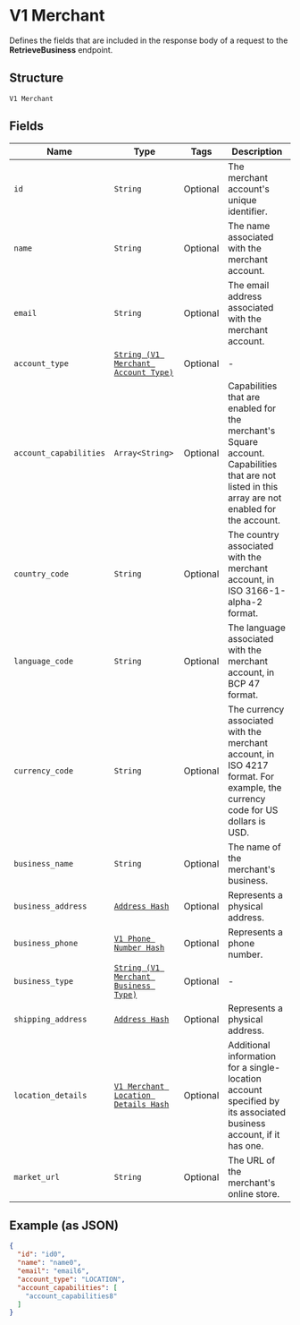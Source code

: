 
# V1 Merchant

Defines the fields that are included in the response body of
a request to the **RetrieveBusiness** endpoint.

## Structure

`V1 Merchant`

## Fields

| Name | Type | Tags | Description |
|  --- | --- | --- | --- |
| `id` | `String` | Optional | The merchant account's unique identifier. |
| `name` | `String` | Optional | The name associated with the merchant account. |
| `email` | `String` | Optional | The email address associated with the merchant account. |
| `account_type` | [`String (V1 Merchant Account Type)`](/doc/models/v1-merchant-account-type.md) | Optional | - |
| `account_capabilities` | `Array<String>` | Optional | Capabilities that are enabled for the merchant's Square account. Capabilities that are not listed in this array are not enabled for the account. |
| `country_code` | `String` | Optional | The country associated with the merchant account, in ISO 3166-1-alpha-2 format. |
| `language_code` | `String` | Optional | The language associated with the merchant account, in BCP 47 format. |
| `currency_code` | `String` | Optional | The currency associated with the merchant account, in ISO 4217 format. For example, the currency code for US dollars is USD. |
| `business_name` | `String` | Optional | The name of the merchant's business. |
| `business_address` | [`Address Hash`](/doc/models/address.md) | Optional | Represents a physical address. |
| `business_phone` | [`V1 Phone Number Hash`](/doc/models/v1-phone-number.md) | Optional | Represents a phone number. |
| `business_type` | [`String (V1 Merchant Business Type)`](/doc/models/v1-merchant-business-type.md) | Optional | - |
| `shipping_address` | [`Address Hash`](/doc/models/address.md) | Optional | Represents a physical address. |
| `location_details` | [`V1 Merchant Location Details Hash`](/doc/models/v1-merchant-location-details.md) | Optional | Additional information for a single-location account specified by its associated business account, if it has one. |
| `market_url` | `String` | Optional | The URL of the merchant's online store. |

## Example (as JSON)

```json
{
  "id": "id0",
  "name": "name0",
  "email": "email6",
  "account_type": "LOCATION",
  "account_capabilities": [
    "account_capabilities8"
  ]
}
```

